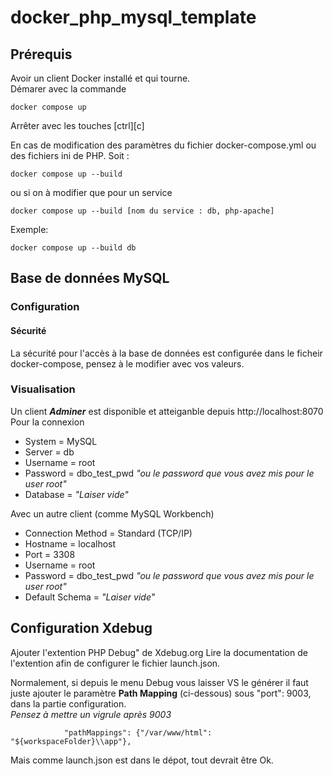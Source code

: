 # docker_php_mysql_template

## Prérequis
Avoir un client Docker installé et qui tourne.  
Démarer avec la commande 
```
docker compose up
```
Arrêter avec les touches [ctrl][c]

En cas de modification des paramètres du fichier docker-compose.yml ou des fichiers ini de PHP.
Soit :
```
docker compose up --build
```
ou si on à modifier que pour un service
```
docker compose up --build [nom du service : db, php-apache] 
```
Exemple:
```
docker compose up --build db 
```


## Base de données MySQL
### Configuration
#### Sécurité
La sécurité pour l'accès à la base de données est configurée dans le ficheir docker-compose, pensez à le modifier avec vos valeurs.

### Visualisation
Un client ***Adminer*** est disponible et atteiganble depuis http://localhost:8070
Pour la connexion 
- System = MySQL
- Server = db
- Username = root
- Password = dbo_test_pwd *"ou le password que vous avez mis pour le user root"*
- Database = *"Laiser vide"* 

Avec un autre client (comme MySQL Workbench)
- Connection Method = Standard (TCP/IP)
- Hostname = localhost
- Port = 3308
- Username = root
- Password = dbo_test_pwd *"ou le password que vous avez mis pour le user root"*
- Default Schema = *"Laiser vide"* 

## Configuration Xdebug
Ajouter l'extention PHP Debug" de Xdebug.org
Lire la documentation de l'extention afin de configurer le fichier launch.json.

Normalement, si depuis le menu Debug vous laisser VS le générer il faut juste ajouter le paramètre **Path Mapping** (ci-dessous) sous "port": 9003, dans la partie configuration.  
*Pensez à mettre un vigrule après 9003*
```
            "pathMappings": {"/var/www/html": "${workspaceFolder}\\app"},
```
Mais comme launch.json est dans le dépot, tout devrait être Ok.
